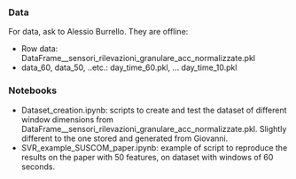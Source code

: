 ### Data

For data, ask to Alessio Burrello.
They are offline:
- Row data:  DataFrame__sensori_rilevazioni_granulare_acc_normalizzate.pkl
- data_60, data_50, ..etc.: day_time_60.pkl, ...  day_time_10.pkl

### Notebooks

- Dataset_creation.ipynb: scripts to create and test the dataset of different window dimensions from DataFrame__sensori_rilevazioni_granulare_acc_normalizzate.pkl. Slightly different to the one stored and generated from Giovanni.
- SVR_example_SUSCOM_paper.ipynb: example of script to reproduce the results on the paper with 50 features, on dataset with windows of 60 seconds.